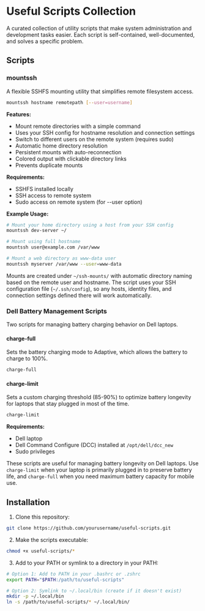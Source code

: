 # Useful Scripts Collection

A curated collection of utility scripts that make system administration and development tasks easier. Each script is self-contained, well-documented, and solves a specific problem.

## Scripts

### mountssh

A flexible SSHFS mounting utility that simplifies remote filesystem access.

```bash
mountssh hostname remotepath [--user=username]
```

**Features:**
- Mount remote directories with a simple command
- Uses your SSH config for hostname resolution and connection settings
- Switch to different users on the remote system (requires sudo)
- Automatic home directory resolution
- Persistent mounts with auto-reconnection
- Colored output with clickable directory links
- Prevents duplicate mounts

**Requirements:**
- SSHFS installed locally
- SSH access to remote system
- Sudo access on remote system (for --user option)

**Example Usage:**
```bash
# Mount your home directory using a host from your SSH config
mountssh dev-server ~/

# Mount using full hostname
mountssh user@example.com /var/www

# Mount a web directory as www-data user
mountssh myserver /var/www --user=www-data
```

Mounts are created under `~/ssh-mounts/` with automatic directory naming based on the remote user and hostname. The script uses your SSH configuration file (`~/.ssh/config`), so any hosts, identity files, and connection settings defined there will work automatically.

### Dell Battery Management Scripts

Two scripts for managing battery charging behavior on Dell laptops.

#### charge-full

Sets the battery charging mode to Adaptive, which allows the battery to charge to 100%.

```bash
charge-full
```

#### charge-limit

Sets a custom charging threshold (85-90%) to optimize battery longevity for laptops that stay plugged in most of the time.

```bash
charge-limit
```

**Requirements:**
- Dell laptop
- Dell Command Configure (DCC) installed at `/opt/dell/dcc_new`
- Sudo privileges

These scripts are useful for managing battery longevity on Dell laptops. Use `charge-limit` when your laptop is primarily plugged in to preserve battery life, and `charge-full` when you need maximum battery capacity for mobile use.

## Installation

1. Clone this repository:
```bash
git clone https://github.com/yourusername/useful-scripts.git
```

2. Make the scripts executable:
```bash
chmod +x useful-scripts/*
```

3. Add to your PATH or symlink to a directory in your PATH:
```bash
# Option 1: Add to PATH in your .bashrc or .zshrc
export PATH="$PATH:/path/to/useful-scripts"

# Option 2: Symlink to ~/.local/bin (create if it doesn't exist)
mkdir -p ~/.local/bin
ln -s /path/to/useful-scripts/* ~/.local/bin/
```
